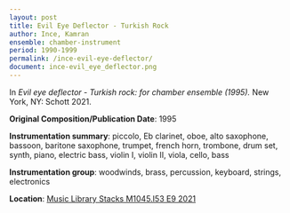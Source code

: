 ```yaml
---
layout: post
title: Evil Eye Deflector - Turkish Rock
author: Ince, Kamran
ensemble: chamber-instrument 
period: 1990-1999
permalink: /ince-evil-eye-deflector/
document: ince-evil_eye_deflector.png
---
```


In *Evil eye deflector - Turkish rock: for chamber ensemble (1995).* New York, NY: Schott 2021.

**Original Composition/Publication Date**: 1995

**Instrumentation summary**: piccolo, Eb clarinet, oboe, alto saxophone, bassoon, baritone saxophone, trumpet, french horn, trombone, drum set, synth, piano, electric bass, violin I, violin II, viola, cello, bass

**Instrumentation group**: woodwinds, brass, percussion, keyboard, strings, electronics 

**Location**: <a href="https://tufts.primo.exlibrisgroup.com/permalink/01TUN_INST/1kc9gia/alma991018456864503851" target="_blank">Music Library Stacks M1045.I53 E9 2021</a>